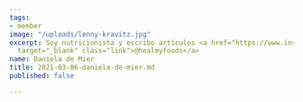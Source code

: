 ```yaml
---
tags:
- member
image: "/uploads/lenny-kravitz.jpg"
excerpt: Soy nutricionista y escribo artículos <a href="https://www.instagram.com/healmyfoods"
  target="_blank" class="link">@healmyfoods</a>
name: Daniela de Mier
title: 2021-03-06-daniela-de-mier.md
published: false

---
```

